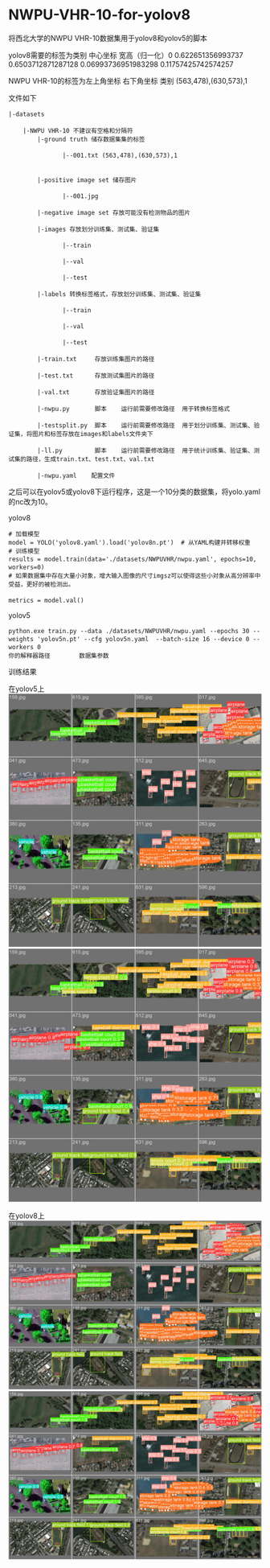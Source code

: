 # NWPU-VHR-10-for-yolov8
将西北大学的NWPU VHR-10数据集用于yolov8和yolov5的脚本

yolov8需要的标签为类别 中心坐标 宽高（归一化）0 0.622651356993737 0.6503712871287128 0.06993736951983298 0.11757425742574257

NWPU VHR-10的标签为左上角坐标 右下角坐标 类别 (563,478),(630,573),1 

文件如下


    |-datasets

        |-NWPU VHR-10 不建议有空格和分隔符
            |-ground truth 储存数据集集的标签
    
                   |--001.txt (563,478),(630,573),1
    
    
            |-positive image set 储存图片
    
                   |--001.jpg
    
            |-negative image set 存放可能没有检测物品的图片
    
            |-images 存放划分训练集、测试集、验证集
    
                   |--train
    
                   |--val
    
                   |--test
    
            |-labels 转换标签格式，存放划分训练集、测试集、验证集
    
                   |--train
    
                   |--val
    
                   |--test
            
            |-train.txt     存放训练集图片的路径
    
            |-test.txt      存放测试集图片的路径
    
            |-val.txt       存放验证集图片的路径
    
            |-nwpu.py       脚本    运行前需要修改路径  用于转换标签格式
    
            |-testsplit.py  脚本    运行前需要修改路径  用于划分训练集、测试集、验证集，将图片和标签存放在images和labels文件夹下
    
            |-ll.py         脚本    运行前需要修改路径  用于统计训练集、验证集、测试集的路径，生成train.txt、test.txt、val.txt

            |-nwpu.yaml    配置文件


之后可以在yolov5或yolov8下运行程序，这是一个10分类的数据集，将yolo.yaml的nc改为10。

yolov8

    # 加载模型
    model = YOLO('yolov8.yaml').load('yolov8n.pt')  # 从YAML构建并转移权重
    # 训练模型
    results = model.train(data='./datasets/NWPUVHR/nwpu.yaml', epochs=10,  workers=0)
    # 如果数据集中存在大量小对象，增大输入图像的尺寸imgsz可以使得这些小对象从高分辨率中受益，更好的被检测出。
 
    metrics = model.val()


yolov5

    python.exe train.py --data ./datasets/NWPUVHR/nwpu.yaml --epochs 30 --weights 'yolov5n.pt' --cfg yolov5n.yaml  --batch-size 16 --device 0 --workers 0
    你的解释器路径        数据集参数

训练结果

在yolov5上
![yolov5 val label](https://github.com/quantumxiaol/NWPU-VHR-10-for-yolov8/blob/main/png/yolov5_val_labels.jpg "yolov5 val label")
![yolov5 val pred](https://github.com/quantumxiaol/NWPU-VHR-10-for-yolov8/blob/main/png/yolov5_val_pred.jpg "yolov5 val pred")

在yolov8上
![yolov8 val label](https://github.com/quantumxiaol/NWPU-VHR-10-for-yolov8/blob/main/png/yolov8_val_labels.jpg "yolov8 val label")
![yolov8 val pred](https://github.com/quantumxiaol/NWPU-VHR-10-for-yolov8/blob/main/png/yolov8_val_pred.jpg "yolov8 val pred")
